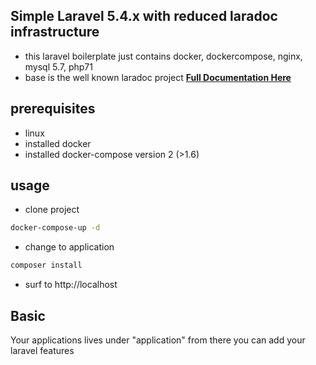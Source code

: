 ## Simple Laravel 5.4.x with reduced laradoc infrastructure
- this laravel boilerplate just contains docker, dockercompose, nginx, mysql 5.7, php71 
- base is the well known laradoc project [**Full Documentation Here**](http://laradock.io)

## prerequisites
- linux
- installed docker
- installed docker-compose version 2 (>1.6)

## usage
- clone project
```sh
docker-compose-up -d
```
- change to application
```sh
composer install
```

- surf to http://localhost

## Basic

Your applications lives under "application" from there you can add your laravel features
